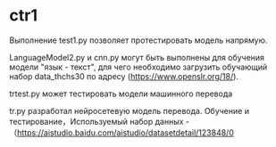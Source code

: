 # ctr1
Выполнение test1.py позволяет протестировать модель напрямую.

LanguageModel2.py и cnn.py могут быть выполнены для обучения модели "язык - текст", для чего необходимо загрузить обучающий набор data_thchs30 по адресу (https://www.openslr.org/18/).

trtest.py может тестировать модели машинного перевода

tr.py разработал нейросетевую модель перевода. Обучение и тестирование，Используемый набор данных -（https://aistudio.baidu.com/aistudio/datasetdetail/123848/0

